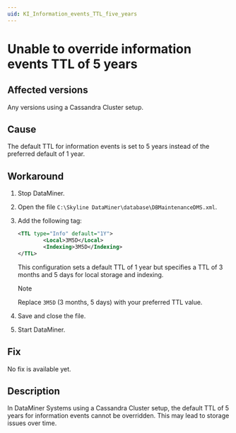 ```yaml
---
uid: KI_Information_events_TTL_five_years
---
```


# Unable to override information events TTL of 5 years

## Affected versions

Any versions using a Cassandra Cluster setup.

## Cause

The default TTL for information events is set to 5 years instead of the preferred default of 1 year.

## Workaround

1. Stop DataMiner.

1. Open the file `C:\Skyline DataMiner\database\DBMaintenanceDMS.xml`.

1. Add the following tag:

   ```xml
   <TTL type="Info" default="1Y">
           <Local>3M5D</Local>
           <Indexing>3M5D</Indexing>
   </TTL>
   ```

   This configuration sets a default TTL of 1 year but specifies a TTL of 3 months and 5 days for local storage and indexing.

   > [!NOTE]
   > Replace `3M5D` (3 months, 5 days) with your preferred TTL value.

1. Save and close the file.

1. Start DataMiner.

## Fix

No fix is available yet.

## Description

In DataMiner Systems using a Cassandra Cluster setup, the default TTL of 5 years for information events cannot be overridden. This may lead to storage issues over time.
